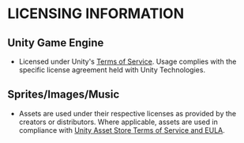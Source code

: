 # LICENSING INFORMATION

## Unity Game Engine
- Licensed under Unity's [Terms of Service](https://unity.com/legal/terms-of-service). Usage complies with the specific license agreement held with Unity Technologies.

## Sprites/Images/Music
- Assets are used under their respective licenses as provided by the creators or distributors. Where applicable, assets are used in compliance with [Unity Asset Store Terms of Service and EULA](https://unity.com/legal/as-terms).
